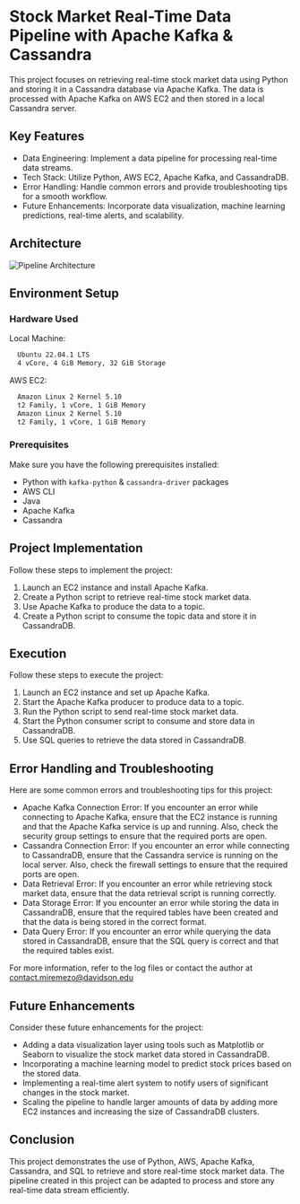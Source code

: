 # Stock Market Real-Time Data Pipeline with Apache Kafka & Cassandra

This project focuses on retrieving real-time stock market data using Python and storing it in a Cassandra database via Apache Kafka. The data is processed with Apache Kafka on AWS EC2 and then stored in a local Cassandra server.

## Key Features

- Data Engineering: Implement a data pipeline for processing real-time data streams.
- Tech Stack: Utilize Python, AWS EC2, Apache Kafka, and CassandraDB.
- Error Handling: Handle common errors and provide troubleshooting tips for a smooth workflow.
- Future Enhancements: Incorporate data visualization, machine learning predictions, real-time alerts, and scalability.

## Architecture

![Pipeline Architecture](https://imgur.com/1DBe05W.png)

## Environment Setup

### Hardware Used

Local Machine:

```bash
  Ubuntu 22.04.1 LTS
  4 vCore, 4 GiB Memory, 32 GiB Storage
```

AWS EC2:

```bash
  Amazon Linux 2 Kernel 5.10
  t2 Family, 1 vCore, 1 GiB Memory
  Amazon Linux 2 Kernel 5.10
  t2 Family, 1 vCore, 1 GiB Memory

```

### Prerequisites

Make sure you have the following prerequisites installed:

- Python with `kafka-python` & `cassandra-driver` packages
- AWS CLI
- Java
- Apache Kafka
- Cassandra

## Project Implementation

Follow these steps to implement the project:

1. Launch an EC2 instance and install Apache Kafka.
2. Create a Python script to retrieve real-time stock market data.
3. Use Apache Kafka to produce the data to a topic.
4. Create a Python script to consume the topic data and store it in CassandraDB.

## Execution

Follow these steps to execute the project:

1. Launch an EC2 instance and set up Apache Kafka.
2. Start the Apache Kafka producer to produce data to a topic.
3. Run the Python script to send real-time stock market data.
4. Start the Python consumer script to consume and store data in CassandraDB.
5. Use SQL queries to retrieve the data stored in CassandraDB.

## Error Handling and Troubleshooting

Here are some common errors and troubleshooting tips for this project:

- Apache Kafka Connection Error: If you encounter an error while connecting to Apache Kafka, ensure that the EC2 instance is running and that the Apache Kafka service is up and running. Also, check the security group settings to ensure that the required ports are open.
- Cassandra Connection Error: If you encounter an error while connecting to CassandraDB, ensure that the Cassandra service is running on the local server. Also, check the firewall settings to ensure that the required ports are open.
- Data Retrieval Error: If you encounter an error while retrieving stock market data, ensure that the data retrieval script is running correctly.
- Data Storage Error: If you encounter an error while storing the data in CassandraDB, ensure that the required tables have been created and that the data is being stored in the correct format.
- Data Query Error: If you encounter an error while querying the data stored in CassandraDB, ensure that the SQL query is correct and that the required tables exist.

For more information, refer to the log files or contact the author at contact.miremezo@davidson.edu

## Future Enhancements

Consider these future enhancements for the project:

- Adding a data visualization layer using tools such as Matplotlib or Seaborn to visualize the stock market data stored in CassandraDB.
- Incorporating a machine learning model to predict stock prices based on the stored data.
- Implementing a real-time alert system to notify users of significant changes in the stock market.
- Scaling the pipeline to handle larger amounts of data by adding more EC2 instances and increasing the size of CassandraDB clusters.

## Conclusion

This project demonstrates the use of Python, AWS, Apache Kafka, Cassandra, and SQL to retrieve and store real-time stock market data. The pipeline created in this project can be adapted to process and store any real-time data stream efficiently.
